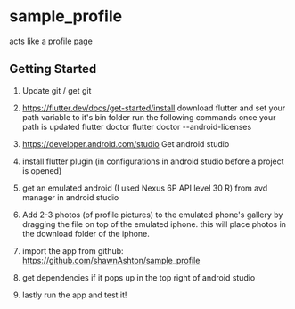 # sample_profile

acts like a profile page

## Getting Started
1.  Update git / get git

2.  https://flutter.dev/docs/get-started/install
    download flutter and set your path variable to it's bin folder
    run the following commands once your path is updated
    flutter doctor
    flutter doctor --android-licenses

3.  https://developer.android.com/studio
    Get android studio 

4.  install flutter plugin (in configurations in android studio before a project is opened)

5.  get an emulated android (I used Nexus 6P API level 30 R) from avd manager in android studio

6.  Add 2-3 photos (of profile pictures) to the emulated phone's gallery by dragging the file on 
    top of the emulated iphone. this will place photos in the download folder of the iphone.

7.  import the app from github: 
    https://github.com/shawnAshton/sample_profile

8.  get dependencies if it pops up in the top right of android studio

9.  lastly run the app and test it!
